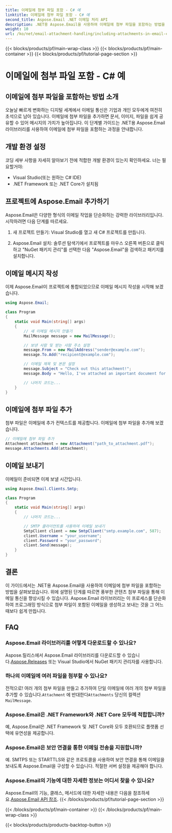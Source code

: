 ```yaml
---
title: 이메일에 첨부 파일 포함 - C# 예
linktitle: 이메일에 첨부 파일 포함 - C# 예
second_title: Aspose.Email .NET 이메일 처리 API
description: .NET용 Aspose.Email을 사용하여 이메일에 첨부 파일을 포함하는 방법을 알아보세요. C# 코드 예제가 포함된 단계별 가이드입니다.
weight: 10
url: /ko/net/email-attachment-handling/including-attachments-in-email-csharp-example/
---
```


{{< blocks/products/pf/main-wrap-class >}}
{{< blocks/products/pf/main-container >}}
{{< blocks/products/pf/tutorial-page-section >}}

# 이메일에 첨부 파일 포함 - C# 예


## 이메일에 첨부 파일을 포함하는 방법 소개

오늘날 빠르게 변화하는 디지털 세계에서 이메일 통신은 기업과 개인 모두에게 여전히 초석으로 남아 있습니다. 이메일에 첨부 파일을 추가하면 문서, 이미지, 파일을 쉽게 공유할 수 있어 메시지의 가치가 높아집니다. 이 단계별 가이드는 .NET용 Aspose.Email 라이브러리를 사용하여 이메일에 첨부 파일을 포함하는 과정을 안내합니다.

## 개발 환경 설정

코딩 세부 사항을 자세히 알아보기 전에 적합한 개발 환경이 있는지 확인하세요. 너는 필요할거야:

- Visual Studio(또는 원하는 C# IDE)
- .NET Framework 또는 .NET Core가 설치됨

## 프로젝트에 Aspose.Email 추가하기

Aspose.Email은 다양한 형식의 이메일 작업을 단순화하는 강력한 라이브러리입니다. 시작하려면 다음 단계를 따르세요.

1. 새 프로젝트 만들기: Visual Studio를 열고 새 C# 프로젝트를 만듭니다.

2. Aspose.Email 설치: 솔루션 탐색기에서 프로젝트를 마우스 오른쪽 버튼으로 클릭하고 "NuGet 패키지 관리"를 선택한 다음 "Aspose.Email"을 검색하고 패키지를 설치합니다.

## 이메일 메시지 작성

이제 Aspose.Email이 프로젝트에 통합되었으므로 이메일 메시지 작성을 시작해 보겠습니다.

```csharp
using Aspose.Email;

class Program
{
    static void Main(string[] args)
    {
        // 새 이메일 메시지 만들기
        MailMessage message = new MailMessage();

        // 보낸 사람 및 받는 사람 주소 설정
        message.From = new MailAddress("sender@example.com");
        message.To.Add("recipient@example.com");

        // 이메일 제목 및 본문 설정
        message.Subject = "Check out this attachment!";
        message.Body = "Hello, I've attached an important document for you.";

        // 나머지 코드는...
    }
}
```

## 이메일에 첨부 파일 추가

첨부 파일은 이메일에 추가 컨텍스트를 제공합니다. 이메일에 첨부 파일을 추가해 보겠습니다.

```csharp
// 이메일에 첨부 파일 추가
Attachment attachment = new Attachment("path_to_attachment.pdf");
message.Attachments.Add(attachment);
```

## 이메일 보내기

이메일이 준비되면 이제 보낼 시간입니다.

```csharp
using Aspose.Email.Clients.Smtp;

class Program
{
    static void Main(string[] args)
    {
        // 나머지 코드는...

        // SMTP 클라이언트를 사용하여 이메일 보내기
        SmtpClient client = new SmtpClient("smtp.example.com", 587);
        client.Username = "your_username";
        client.Password = "your_password";
        client.Send(message);
    }
}
```

## 결론

이 가이드에서는 .NET용 Aspose.Email을 사용하여 이메일에 첨부 파일을 포함하는 방법을 살펴보았습니다. 위에 설명된 단계를 따르면 풍부한 콘텐츠 첨부 파일을 통해 이메일 통신을 향상시킬 수 있습니다. Aspose.Email 라이브러리는 이 프로세스를 단순화하여 프로그래밍 방식으로 첨부 파일이 포함된 이메일을 생성하고 보내는 것을 그 어느 때보다 쉽게 만듭니다.

## FAQ

### Aspose.Email 라이브러리를 어떻게 다운로드할 수 있나요?

 Aspose.릴리스에서 Aspose.Email 라이브러리를 다운로드할 수 있습니다.[Aspose.Releases](https://releases.aspose.com/email/net/) 또는 Visual Studio에서 NuGet 패키지 관리자를 사용합니다.

### 하나의 이메일에 여러 파일을 첨부할 수 있나요?

 전적으로! 여러 개의 첨부 파일을 만들고 추가하여 단일 이메일에 여러 개의 첨부 파일을 추가할 수 있습니다.`Attachment` 에 반대한다`Attachments` 당신의 컬렉션`MailMessage`.

### Aspose.Email은 .NET Framework와 .NET Core 모두에 적합합니까?

예, Aspose.Email은 .NET Framework 및 .NET Core와 모두 호환되므로 플랫폼 선택에 유연성을 제공합니다.

### Aspose.Email은 보안 연결을 통한 이메일 전송을 지원합니까?

예. SMTPS 또는 STARTTLS와 같은 프로토콜을 사용하여 보안 연결을 통해 이메일을 보내도록 Aspose.Email을 구성할 수 있습니다. 적절한 서버 설정을 제공해야 합니다.

### Aspose.Email의 기능에 대한 자세한 정보는 어디서 찾을 수 있나요?

 Aspose.Email의 기능, 클래스, 메서드에 대한 자세한 내용은 다음을 참조하세요.[Aspose.Email API 참조](https://reference.aspose.com/email/net/).
{{< /blocks/products/pf/tutorial-page-section >}}

{{< /blocks/products/pf/main-container >}}
{{< /blocks/products/pf/main-wrap-class >}}

{{< blocks/products/products-backtop-button >}}
